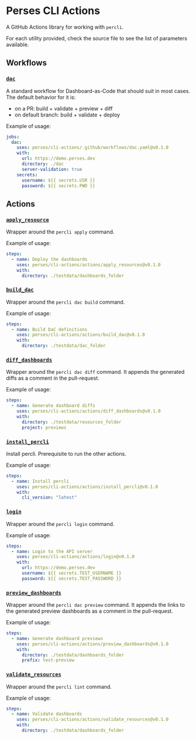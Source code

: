 # Perses CLI Actions

A GitHub Actions library for working with `percli`.

For each utility provided, check the source file to see the list of parameters available.

## Workflows

### [`dac`](.github/workflows/dac.yaml)

A standard workflow for Dashboard-as-Code that should suit in most cases. The default behavior for it is:
- on a PR: build + validate + preview + diff
- on default branch: build + validate + deploy

Example of usage:
```yaml
jobs:
  dac:
    uses: perses/cli-actions/.github/workflows/dac.yaml@v0.1.0
    with:
      url: https://demo.perses.dev
      directory: ./dac
      server-validation: true
    secrets:
      username: ${{ secrets.USR }}
      password: ${{ secrets.PWD }}
```

## Actions

### [`apply_resource`](./actions/apply_resources/action.yaml)

Wrapper around the `percli apply` command.

Example of usage:
```yaml
steps:
  - name: Deploy the dashboards
    uses: perses/cli-actions/actions/apply_resources@v0.1.0
    with:
      directory: ./testdata/dashboards_folder
```

### [`build_dac`](./actions/build_dac/action.yaml)

Wrapper around the `percli dac build` command.

Example of usage:
```yaml
steps:
  - name: Build DaC definitions
    uses: perses/cli-actions/actions/build_dac@v0.1.0
    with:
      directory: ./testdata/dac_folder
```

### [`diff_dashboards`](./actions/diff_dashboards/action.yaml)

Wrapper around the `percli dac diff` command. It appends the generated diffs as a comment in the pull-request.

Example of usage:
```yaml
steps:
  - name: Generate dashboard diffs
    uses: perses/cli-actions/actions/diff_dashboards@v0.1.0
    with:
      directory: ./testdata/resources_folder
      project: previews
```

### [`install_percli`](./actions/install_percli/action.yaml)

Install percli. Prerequisite to run the other actions.

Example of usage:
```yaml
steps:
  - name: Install percli
    uses: perses/cli-actions/actions/install_percli@v0.1.0
    with:
      cli_version: "latest"
```

### [`login`](./actions/login/action.yaml)

Wrapper around the `percli login` command.

Example of usage:
```yaml
steps:
  - name: Login to the API server
    uses: perses/cli-actions/actions/login@v0.1.0
    with:
      url: https://demo.perses.dev
      username: ${{ secrets.TEST_USERNAME }}
      password: ${{ secrets.TEST_PASSWORD }}
```

### [`preview_dashboards`](./actions/preview_dashboards/action.yaml)

Wrapper around the `percli dac preview` command. It appends the links to the generated preview dashboards as a comment in the pull-request.

Example of usage:
```yaml
steps:
  - name: Generate dashboard previews
    uses: perses/cli-actions/actions/preview_dashboards@v0.1.0
    with:
      directory: ./testdata/dashboards_folder
      prefix: test-preview
```

### [`validate_resources`](./actions/validate_resources/action.yaml)

Wrapper around the `percli lint` command.

Example of usage:
```yaml
steps:
  - name: Validate dashboards
    uses: perses/cli-actions/actions/validate_resources@v0.1.0
    with:
      directory: ./testdata/dashboards_folder
```
